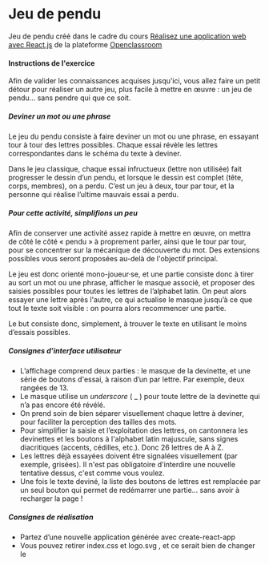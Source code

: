 # Jeu de pendu
Jeu de pendu créé dans le cadre du cours 
[Réalisez une application web avec React.js](https://openclassrooms.com/fr/courses/4664381-realisez-une-application-web-avec-react-js)
de la plateforme [Openclassroom](https://openclassrooms.com)

#### Instructions de l'exercice

Afin de valider les connaissances acquises jusqu’ici, vous allez faire un petit détour pour réaliser un autre jeu, 
plus facile à mettre en œuvre : un jeu de pendu… sans pendre qui que ce soit.

##### Deviner un mot ou une phrase
Le jeu du pendu consiste à faire deviner un mot ou une phrase, en essayant tour à tour des lettres possibles. 
Chaque essai révèle les lettres correspondantes dans le schéma du texte à deviner.

Dans le jeu classique, chaque essai infructueux (lettre non utilisée) fait progresser le dessin d’un pendu, et lorsque 
le dessin est complet (tête, corps, membres), on a perdu. C’est un jeu à deux, tour par tour, et la personne qui réalise
 l’ultime mauvais essai a perdu.

##### Pour cette activité, simplifions un peu
Afin de conserver une activité assez rapide à mettre en œuvre, on mettra de côté le côté « pendu » à proprement parler,
ainsi que le tour par tour, pour se concentrer sur la mécanique de découverte du mot. Des extensions possibles vous 
seront proposées au-delà de l'objectif principal.

Le jeu est donc orienté mono-joueur·se, et une partie consiste donc à tirer au sort un mot ou une phrase, afficher le 
masque associé, et proposer des saisies possibles pour toutes les lettres de l’alphabet latin. On peut alors essayer une
 lettre après l'autre, ce qui actualise le masque jusqu’à ce que tout le texte soit visible : on pourra alors 
 recommencer une partie.

Le but consiste donc, simplement, à trouver le texte en utilisant le moins d’essais possibles.

##### Consignes d’interface utilisateur
* L’affichage comprend deux parties : le masque de la devinette, et une série de boutons d'essai, à raison d’un par lettre.
 Par exemple, deux rangées de 13.
* Le masque utilise un _underscore_ ( _ ) pour toute lettre de la devinette qui n’a pas encore été révélé.
* On prend soin de bien séparer visuellement chaque lettre à deviner, pour faciliter la perception des tailles des mots.
* Pour simplifier la saisie et l’exploitation des lettres, on cantonnera les devinettes et les boutons à l'alphabet latin 
majuscule, sans signes diacritiques (accents, cédilles, etc.). Donc 26 lettres de A à Z.
* Les lettres déjà essayées doivent être signalées visuellement (par exemple, grisées). Il n'est pas obligatoire 
d'interdire une nouvelle tentative dessus, c'est comme vous voulez.
* Une fois le texte deviné, la liste des boutons de lettres est remplacée par un seul bouton qui permet de redémarrer une 
partie… sans avoir à recharger la page !

##### Consignes de réalisation
* Partez d’une nouvelle application générée avec  create-react-app  
* Vous pouvez retirer  index.css  et  logo.svg , et ce serait bien de changer le  <title>  de  public/index.html
* Le besoin est assez simple pour tout faire dans  App.js (et styler avec  App.css ), mais si vous tenez à découper en 
sous-composants (par exemple, pour le « clavier » de 26 touches), libre à vous.
* Le déroulement de la partie se base naturellement sur une évolution de l’état local du composant<App/>.

## Prérequis

### Git

- plus d'informations sur git [ici](git-github).
- Git [home](git-home) (téléchargement, documentation).

### Node.js et outils

- Télécharger [Node.js](node-download).

## Installation
### 1. Récupérer le code

Via Git, en clonant ce dépôt (`git clone https://github.com/rivaultn/hangman.git`)

### 2. Installer les dépendances

- Installer les dépendances (`npm install`).

### 3. Exécuter le projet

- Exécuter le projet (`npm start`).

### 4. (Optionnel) Créer un build de développement 

- Créer un build de développement (`npm run build`).

## Built With

* [React.Js](https://github.com/facebook/react) - La librairie Javascript utilisée
* [Npm](https://github.com/npm/cli) - Le gestionnaire de paquet Javascript
* [Create React App](https://github.com/facebookincubator/create-react-app) - L'outil utilisé pour créer l'application

## Authors

* **Nicolas Rivault** - [rivaultn](https://github.com/rivaultn)
